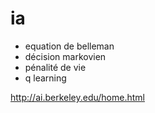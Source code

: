 # ia

- equation de belleman
- décision markovien
- pénalité de vie
- q learning

http://ai.berkeley.edu/home.html

